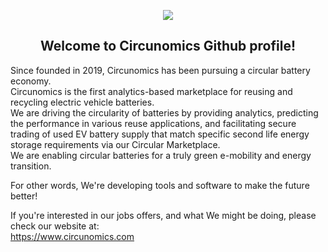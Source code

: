 <p align="center">
<img src="https://avatars.githubusercontent.com/u/113023272?s=200&v=4"/><br>
<h2 align="center">Welcome to Circunomics Github profile!</h2>
</p>

Since founded in 2019, Circunomics has been pursuing a circular battery economy.<br>
Circunomics is the first analytics-based marketplace for reusing and recycling electric vehicle batteries. <br>
We are driving the circularity of batteries by providing analytics, predicting the performance in various reuse applications, and facilitating secure trading of used EV battery supply that match specific second life energy storage requirements via our Circular Marketplace.  
We are enabling circular batteries for a truly green e-mobility and energy transition. 

For other words, We're developing tools and software to make the future better!

If you're interested in our jobs offers, and what We might be doing, please check our website at:<br>
https://www.circunomics.com

